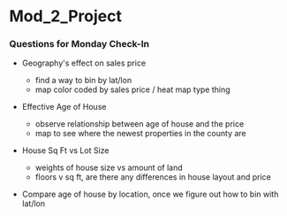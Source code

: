 # Mod_2_Project

### Questions for Monday Check-In
- Geography's effect on sales price
  - find a way to bin by lat/lon
  - map color coded by sales price / heat map type thing
  
- Effective Age of House
  - observe relationship between age of house and the price
  - map to see where the newest properties in the county are
  
- House Sq Ft vs Lot Size
  - weights of house size vs amount of land
  - floors v sq ft, are there any differences in house layout and price

- Compare age of house by location, once we figure out how to bin with lat/lon
